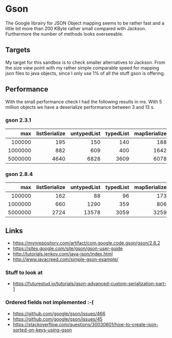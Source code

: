 # Gson

The Google librairy for JSON Object mapping seems to be rather fast and a little bit
more than 200 KByte rather small compared with Jackson. Furthermore the number
of methods looks overseeable.

## Targets
My target for this sandbox is to check smaller alternatives
 to Jackson. From the size view point with my rather simple
comparable speed for mapping json files to java objects, since
I only use 1% of all the stuff gson is offering.

## Performance
With the small performance check I had the following results in ms. With 5 million
objects we have a deserialize performance between 3 and 13 s. 

### gson 2.3.1
|max|listSerialize|untypedList|typedList|mapSerialize|untypedMap|typedMap|
|----:|----:|----:|----:|----:|----:|----:|
|100000|195|150|140|188|250|179|
|1000000|882|609|400|1642|551|536|
|5000000|4640|6828|3609|6078|8816|3495|

### gson 2.8.4
|max|listSerialize|untypedList|typedList|mapSerialize|untypedMap|typedMap|
|----:|----:|----:|----:|----:|----:|----:|
|100000|162|88|96|173|130|83|
|1000000|660|1290|359|806|888|572|
|5000000|2724|13578|3059|3259|9554|2699|

## Links
* https://mvnrepository.com/artifact/com.google.code.gson/gson/2.8.2
* https://sites.google.com/site/gson/gson-user-guide
* http://tutorials.jenkov.com/java-json/index.html
* http://www.javacreed.com/simple-gson-example/
### Stuff to look at
* https://futurestud.io/tutorials/gson-advanced-custom-serialization-part-1
### Ordered fields not implemented :-(
* https://github.com/google/gson/issues/466
* https://github.com/google/gson/issues/45
* https://stackoverflow.com/questions/30030601/how-to-create-json-sorted-on-keys-using-gson

